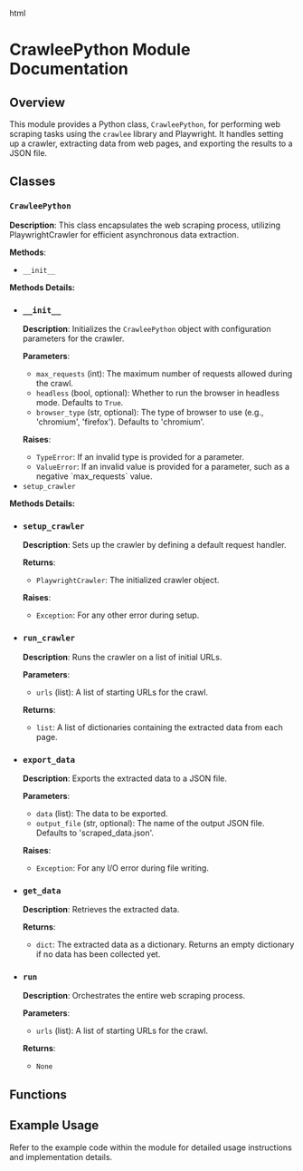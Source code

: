 html
<h1>CrawleePython Module Documentation</h1>

<h2>Overview</h2>
<p>This module provides a Python class, <code>CrawleePython</code>, for performing web scraping tasks using the <code>crawlee</code> library and Playwright. It handles setting up a crawler, extracting data from web pages, and exporting the results to a JSON file.</p>

<h2>Classes</h2>

<h3><code>CrawleePython</code></h3>

<p><strong>Description</strong>: This class encapsulates the web scraping process, utilizing PlaywrightCrawler for efficient asynchronous data extraction.</p>

<p><strong>Methods</strong>:</p>
<ul>
  <li><code>__init__</code></li>
</ul>

<p><strong>Methods Details:</strong></p>

<ul>
  <li><h3><code>__init__</code></h3>
  <p><strong>Description</strong>: Initializes the <code>CrawleePython</code> object with configuration parameters for the crawler.</p>
  
  <p><strong>Parameters</strong>:</p>
  <ul>
    <li><code>max_requests</code> (int): The maximum number of requests allowed during the crawl.  </li>
    <li><code>headless</code> (bool, optional): Whether to run the browser in headless mode. Defaults to <code>True</code>.</li>
    <li><code>browser_type</code> (str, optional): The type of browser to use (e.g., 'chromium', 'firefox'). Defaults to 'chromium'. </li>
  </ul>
  
  <p><strong>Raises</strong>:</p>
  <ul>
     <li><code>TypeError</code>: If an invalid type is provided for a parameter.</li>
     <li><code>ValueError</code>: If an invalid value is provided for a parameter, such as a negative `max_requests` value.</li>
  </ul>
  </li>
  <li><code>setup_crawler</code></li>
</ul>

<p><strong>Methods Details:</strong></p>

<ul>
  <li><h3><code>setup_crawler</code></h3>
  <p><strong>Description</strong>: Sets up the crawler by defining a default request handler.</p>
  <p><strong>Returns</strong>:</p>
  <ul>
    <li><code>PlaywrightCrawler</code>: The initialized crawler object.</li>
  </ul>
  <p><strong>Raises</strong>:
  <ul>
    <li><code>Exception</code>: For any other error during setup.</li>
  </ul></p>
</li>
<li><h3><code>run_crawler</code></h3>
  <p><strong>Description</strong>: Runs the crawler on a list of initial URLs.</p>
  <p><strong>Parameters</strong>:</p>
  <ul>
    <li><code>urls</code> (list): A list of starting URLs for the crawl.</li>
  </ul>
  <p><strong>Returns</strong>:</p>
  <ul>
    <li><code>list</code>: A list of dictionaries containing the extracted data from each page.</li>
  </ul>
  </li>
<li><h3><code>export_data</code></h3>
  <p><strong>Description</strong>: Exports the extracted data to a JSON file.</p>
  <p><strong>Parameters</strong>:</p>
  <ul>
    <li><code>data</code> (list): The data to be exported.</li>
    <li><code>output_file</code> (str, optional): The name of the output JSON file. Defaults to 'scraped_data.json'.</li>
  </ul>
  <p><strong>Raises</strong>:</p>
  <ul>
    <li><code>Exception</code>: For any I/O error during file writing. </li>
  </ul>

</li>
<li><h3><code>get_data</code></h3>
  <p><strong>Description</strong>: Retrieves the extracted data.
  </p>
<p><strong>Returns</strong>:</p>
<ul>
  <li><code>dict</code>: The extracted data as a dictionary.  Returns an empty dictionary if no data has been collected yet.</li>
</ul>
</li>
<li><h3><code>run</code></h3>
  <p><strong>Description</strong>: Orchestrates the entire web scraping process.
  </p>
<p><strong>Parameters</strong>:</p>
<ul>
  <li><code>urls</code> (list): A list of starting URLs for the crawl.</li>
</ul>
<p><strong>Returns</strong>:</p>
<ul>
  <li><code>None</code></li>
</ul>
</li>


</ul>


<h2>Functions</h2>

<!-- List functions here if any -->


<h2>Example Usage</h2>
<p>Refer to the example code within the module for detailed usage instructions and implementation details.</p>


```